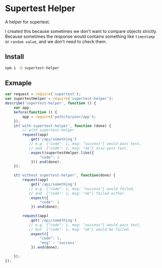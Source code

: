 # Supertest Helper
A helper for supertest.

I created this because sometimes we don't want to compare objects strictly. Because sometimes the response would contains something like `timestamp` or `random value`, and we don't need to check them.

## Install
```bash
npm i -D supertest-helper
```

## Exmaple
```js
var request = require('supertest');
var supertestHelper = require('supertest-helper');
describe('supertest-helper', function () {
    var app;
    before(function () {
        app = require('path/to/your/app');
    });
    it('with supertest-helper', function (done) {
        // with supertest-helper
        request(app)
           .get('/api/something')
           // e.g. {"code": 1, msg: "success"} would pass test,
           // and  {"code": 1, msg: "ok"} also pass test.
           .expect(supertestHelper.like({
                "code": 1
            })).end(done);
    });
    
    it('without supertest-helper', function(done) {
        request(app)
           .get('/api/something')
           // e.g. {"code": 1, msg: "success"} would failed,
           // and  {"code": 1, msg: "ok"} failed either.
           .expect({
                "code": 1
            }).end(done);
            
        request(app)
           .get('/api/something')
           // e.g. {"code": 1, msg: "success"} would pass test,
           // but  {"code": 1, msg: "ok"} would be failed.
           .expect({
                "code": 1,
                "msg" : 'success'
            }).end(done);
        
    });
});
```
